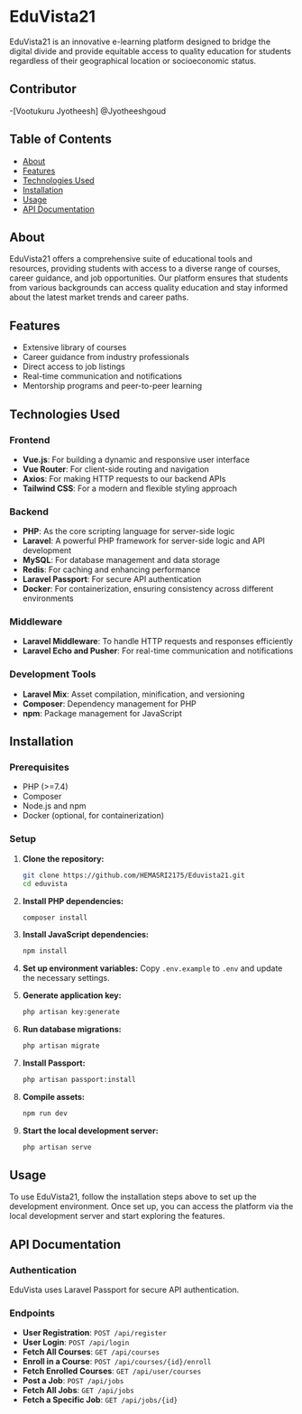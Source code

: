 
# EduVista21

EduVista21 is an innovative e-learning platform designed to bridge the digital divide and provide equitable access to quality education for students regardless of their geographical location or socioeconomic status.
## Contributor
-[Vootukuru Jyotheesh] @Jyotheeshgoud

## Table of Contents

- [About](#about)
- [Features](#features)
- [Technologies Used](#technologies-used)
- [Installation](#installation)
- [Usage](#usage)
- [API Documentation](#api-documentation)


## About

EduVista21 offers a comprehensive suite of educational tools and resources, providing students with access to a diverse range of courses, career guidance, and job opportunities. Our platform ensures that students from various backgrounds can access quality education and stay informed about the latest market trends and career paths.

## Features

- Extensive library of courses
- Career guidance from industry professionals
- Direct access to job listings
- Real-time communication and notifications
- Mentorship programs and peer-to-peer learning

## Technologies Used

### Frontend
- **Vue.js**: For building a dynamic and responsive user interface
- **Vue Router**: For client-side routing and navigation
- **Axios**: For making HTTP requests to our backend APIs
- **Tailwind CSS**: For a modern and flexible styling approach

### Backend
- **PHP**: As the core scripting language for server-side logic
- **Laravel**: A powerful PHP framework for server-side logic and API development
- **MySQL**: For database management and data storage
- **Redis**: For caching and enhancing performance
- **Laravel Passport**: For secure API authentication
- **Docker**: For containerization, ensuring consistency across different environments

### Middleware
- **Laravel Middleware**: To handle HTTP requests and responses efficiently
- **Laravel Echo and Pusher**: For real-time communication and notifications

### Development Tools
- **Laravel Mix**: Asset compilation, minification, and versioning
- **Composer**: Dependency management for PHP
- **npm**: Package management for JavaScript

## Installation

### Prerequisites

- PHP (>=7.4)
- Composer
- Node.js and npm
- Docker (optional, for containerization)

### Setup

1. **Clone the repository:**
   ```sh
   git clone https://github.com/HEMASRI2175/Eduvista21.git
   cd eduvista
   ```

2. **Install PHP dependencies:**
   ```sh
   composer install
   ```

3. **Install JavaScript dependencies:**
   ```sh
   npm install
   ```

4. **Set up environment variables:**
   Copy `.env.example` to `.env` and update the necessary settings.

5. **Generate application key:**
   ```sh
   php artisan key:generate
   ```

6. **Run database migrations:**
   ```sh
   php artisan migrate
   ```

7. **Install Passport:**
   ```sh
   php artisan passport:install
   ```

8. **Compile assets:**
   ```sh
   npm run dev
   ```

9. **Start the local development server:**
   ```sh
   php artisan serve
   ```

## Usage

To use EduVista21, follow the installation steps above to set up the development environment. Once set up, you can access the platform via the local development server and start exploring the features.

## API Documentation

### Authentication

EduVista uses Laravel Passport for secure API authentication.

### Endpoints

- **User Registration**: `POST /api/register`
- **User Login**: `POST /api/login`
- **Fetch All Courses**: `GET /api/courses`
- **Enroll in a Course**: `POST /api/courses/{id}/enroll`
- **Fetch Enrolled Courses**: `GET /api/user/courses`
- **Post a Job**: `POST /api/jobs`
- **Fetch All Jobs**: `GET /api/jobs`
- **Fetch a Specific Job**: `GET /api/jobs/{id}`

